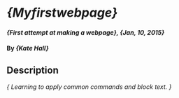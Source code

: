 # _{Myfirstwebpage}_

#### _{First attempt at making a webpage}, {Jan, 10, 2015}_

#### By _**{Kate Hall}**_

## Description

_{ Learning to apply common commands and block text. }_
